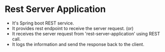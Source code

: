 # Rest Server Application
- It's Spring boot REST service.
- It provides rest endpoint to receive the server request. (or)
- It receives the server request from 'rest-server-application' using REST call.
- It logs the information and send the response back to the client.
